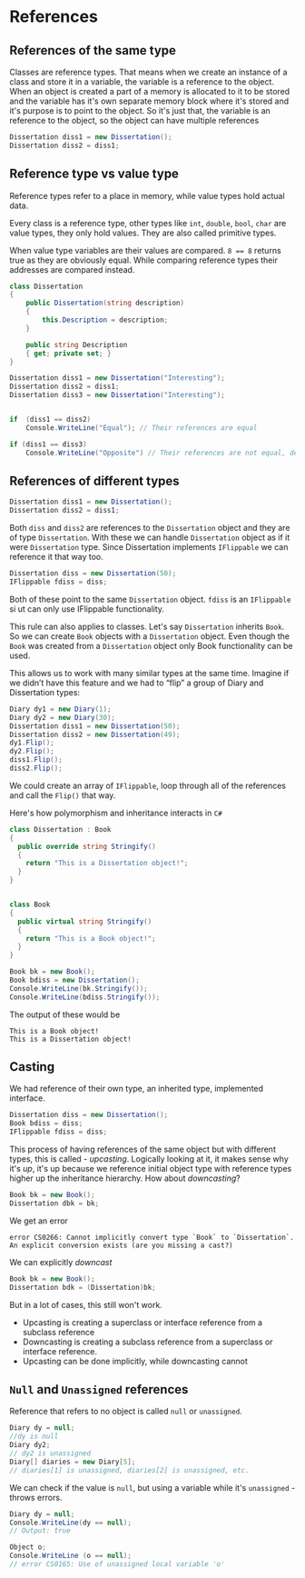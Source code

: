 # References

## References of the same type

Classes are reference types. That means when we create an instance of a class and store it in a variable, the variable is a reference to the object. When an object is created a part of a memory is allocated to it to be stored and the variable has it's own separate memory block where it's stored and it's purpose is to point to the object. So it's just that, the variable is an reference to the object, so the object can have multiple references

```c#
Dissertation diss1 = new Dissertation();
Dissertation diss2 = diss1;
```

## Reference type vs value type

Reference types refer to a place in memory, while value types hold actual data.

Every class is a reference type, other types like `int`, `double`, `bool`, `char` are value types, they only hold values. They are also called primitive types.

When value type variables are their values are compared. `8 == 8` returns true as they are obviously equal. While comparing reference types their addresses are compared instead.

```c#
class Dissertation
{
    public Dissertation(string description)
    {
        this.Description = description;
    }

    public string Description
    { get; private set; }
}

Dissertation diss1 = new Dissertation("Interesting");
Dissertation diss2 = diss1;
Dissertation diss3 = new Dissertation("Interesting");


if  (diss1 == diss2)
    Console.WriteLine("Equal"); // Their references are equal

if (diss1 == diss3)
    Console.WriteLine("Opposite") // Their references are not equal, despite having same values
```

## References of different types

```c#
Dissertation diss1 = new Dissertation();
Dissertation diss2 = diss1;
```

Both `diss` and `diss2` are references to the `Dissertation` object and they are of type `Dissertation`. With these we can handle `Dissertation` object as if it were `Dissertation` type. Since Dissertation implements `IFlippable` we can reference it that way too.

```c#
Dissertation diss = new Dissertation(50);
IFlippable fdiss = diss;
```

Both of these point to the same `Dissertation` object. `fdiss` is an `IFlippable` si ut can only use IFlippable functionality.

This rule can also applies to classes. Let's say `Dissertation` inherits `Book`. So we can create `Book` objects with a `Dissertation` object. Even though the `Book` was created from a `Dissertation` object only Book functionality can be used.

This allows us to work with many similar types at the same time. Imagine if we didn’t have this feature and we had to “flip” a group of Diary and Dissertation types:

```c#
Diary dy1 = new Diary(1);
Diary dy2 = new Diary(30);
Dissertation diss1 = new Dissertation(50);
Dissertation diss2 = new Dissertation(49);
dy1.Flip();
dy2.Flip();
diss1.Flip();
diss2.Flip();
```

We could create an array of `IFlippable`, loop through all of the references and call the `Flip()` that way.

Here's how polymorphism and inheritance interacts in `C#`

```c#
class Dissertation : Book
{
  public override string Stringify()
  {
    return "This is a Dissertation object!";
  }
}


class Book
{
  public virtual string Stringify()
  {
    return "This is a Book object!";
  }
}

Book bk = new Book();
Book bdiss = new Dissertation();
Console.WriteLine(bk.Stringify());
Console.WriteLine(bdiss.Stringify());
```

The output of these would be

```
This is a Book object!
This is a Dissertation object!
```

## Casting

We had reference of their own type, an inherited type, implemented interface.

```c#
Dissertation diss = new Dissertation();
Book bdiss = diss;
IFlippable fdiss = diss;
```

This process of having references of the same object but with different types, this is called - _upcasting_. Logically looking at it, it makes sense why it's _up_, it's up because we reference initial object type with reference types higher up the inheritance hierarchy. How about _downcasting_?

```c#
Book bk = new Book();
Dissertation dbk = bk;
```

We get an error

```
error CS0266: Cannot implicitly convert type `Book` to `Dissertation`. An explicit conversion exists (are you missing a cast?)
```

We can explicitly _downcast_

```c#
Book bk = new Book();
Dissertation bdk = (Dissertation)bk;
```

But in a lot of cases, this still won't work.

- Upcasting is creating a superclass or interface reference from a subclass reference
- Downcasting is creating a subclass reference from a superclass or interface reference.
- Upcasting can be done implicitly, while downcasting cannot

## `Null` and `Unassigned` references

Reference that refers to no object is called `null` or `unassigned`.

```c#
Diary dy = null;
//dy is null
Diary dy2;
// dy2 is unassigned
Diary[] diaries = new Diary[5];
// diaries[1] is unassigned, diaries[2] is unassigned, etc.
```

We can check if the value is `null`, but using a variable while it's `unassigned` - throws errors.

```c#
Diary dy = null;
Console.WriteLine(dy == null);
// Output: true

Object o;
Console.WriteLine (o == null);
// error CS0165: Use of unassigned local variable 'o'
```
